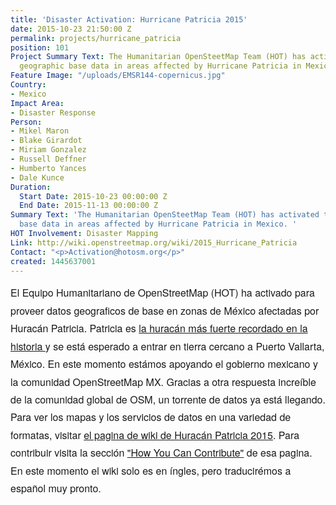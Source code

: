 ```yaml
---
title: 'Disaster Activation: Hurricane Patricia 2015'
date: 2015-10-23 21:50:00 Z
permalink: projects/hurricane_patricia
position: 101
Project Summary Text: The Humanitarian OpenSteetMap Team (HOT) has activated to provide
  geographic base data in areas affected by Hurricane Patricia in Mexico.
Feature Image: "/uploads/EMSR144-copernicus.jpg"
Country:
- Mexico
Impact Area:
- Disaster Response
Person:
- Mikel Maron
- Blake Girardot
- Miriam Gonzalez
- Russell Deffner
- Humberto Yances
- Dale Kunce
Duration:
  Start Date: 2015-10-23 00:00:00 Z
  End Date: 2015-11-13 00:00:00 Z
Summary Text: 'The Humanitarian OpenSteetMap Team (HOT) has activated to provide geographic
  base data in areas affected by Hurricane Patricia in Mexico. '
HOT Involvement: Disaster Mapping
Link: http://wiki.openstreetmap.org/wiki/2015_Hurricane_Patricia
Contact: "<p>Activation@hotosm.org</p>"
created: 1445637001
---
```


<p style="box-sizing: border-box; margin-top: 0px; margin-bottom: 16px; font-family: 'Helvetica Neue', Helvetica, 'Segoe UI', Arial, freesans, sans-serif; font-size: 16px; line-height: 28.4444px;"><font face="Helvetica Neue, Helvetica, Segoe UI, Arial, freesans, sans-serif"><span style="font-size: 16px; line-height: 28.4444px;">El Equipo Humanitariano de OpenStreetMap (HOT) ha activado para proveer datos geograficos de base en zonas de México afectadas por Huracán Patricia. Patricia es <a title="la huracán mas fuerte recordado en la historia" href="%20http://www.slate.com/blogs/the_slatest/2015/10/23/hurricane_patricia_nears_mexico_at_record_strength.html" target="_blank">la huracán más fuerte recordado en la historia </a>y se está esperado a entrar en tierra cercano a Puerto Vallarta, México. En este momento estámos apoyando el gobierno mexicano y la comunidad OpenStreetMap MX. Gracias a otra respuesta increíble de la comunidad global de OSM, un torrente de datos ya está llegando. Para ver los mapas y los servicios de datos en una variedad de formatas, visitar <a title="el pagina de wiki de Huracán Patricia 2015" href="%20http://wiki.openstreetmap.org/wiki/2015_Hurricane_Patricia#Map_and_Data_Services" target="_blank">el pagina de wiki de Huracán Patricia 2015</a>. Para contribuir visita la sección <a title="&quot;How You Can Contribute&quot;" href="%20http://wiki.openstreetmap.org/wiki/2015_Hurricane_Patricia#How_You_Can_Contribute" target="_blank">"How You Can Contribute"</a> de esa pagina. En este momento el wiki solo es en íngles, pero traducirémos a español muy pronto.</span></font></p><p>&nbsp;</p>
